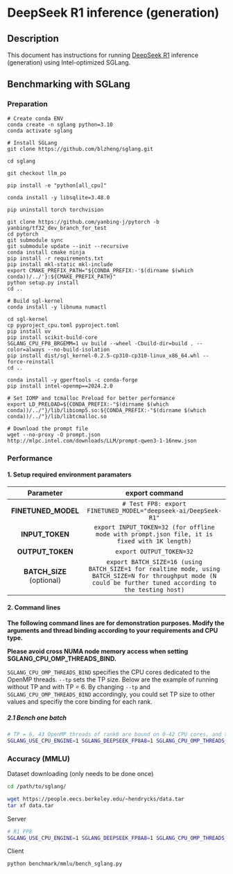 # DeepSeek R1 inference (generation)

## Description

This document has instructions for running [DeepSeek R1](https://huggingface.co/deepseek-ai/DeepSeek-R1) inference (generation) using Intel-optimized SGLang.

## Benchmarking with SGLang
### Preparation

```
# Create conda ENV
conda create -n sglang python=3.10
conda activate sglang

# Install SGLang
git clone https://github.com/blzheng/sglang.git

cd sglang

git checkout llm_po

pip install -e "python[all_cpu]"

conda install -y libsqlite=3.48.0

pip uninstall torch torchvision

git clone https://github.com/yanbing-j/pytorch -b yanbing/tf32_dev_branch_for_test
cd pytorch
git submodule sync
git submodule update --init --recursive
conda install cmake ninja
pip install -r requirements.txt
pip install mkl-static mkl-include
export CMAKE_PREFIX_PATH="${CONDA_PREFIX:-'$(dirname $(which conda))/../'}:${CMAKE_PREFIX_PATH}"
python setup.py install
cd ..

# Build sgl-kernel
conda install -y libnuma numactl

cd sgl-kernel
cp pyproject_cpu.toml pyproject.toml
pip install uv
pip install scikit-build-core
SGLANG_CPU_FP8_BRGEMM=1 uv build --wheel -Cbuild-dir=build . --color=always --no-build-isolation
pip install dist/sgl_kernel-0.2.5-cp310-cp310-linux_x86_64.whl --force-reinstall
cd ..

conda install -y gperftools -c conda-forge
pip install intel-openmp==2024.2.0

# Set IOMP and tcmalloc Preload for better performance
export LD_PRELOAD=${CONDA_PREFIX:-"$(dirname $(which conda))/../"}/lib/libiomp5.so:${CONDA_PREFIX:-"$(dirname $(which conda))/../"}/lib/libtcmalloc.so

# Download the prompt file
wget --no-proxy -O prompt.json http://mlpc.intel.com/downloads/LLM/prompt-qwen3-1-16new.json

```

### Performance
#### 1. Setup required environment paramaters

| **Parameter**                |                                  **export command**                                  |
|:---------------------------:|:------------------------------------------------------------------------------------:|
| **FINETUNED_MODEL**    | `# Test FP8: export FINETUNED_MODEL="deepseek-ai/DeepSeek-R1"`        |
| **INPUT_TOKEN**    |    `export INPUT_TOKEN=32 (for offline mode with prompt.json file, it is fixed with 1K length)`    |
| **OUTPUT_TOKEN**    |   `export OUTPUT_TOKEN=32`      |                        |
| **BATCH_SIZE** (optional)    |  `export BATCH_SIZE=16 (using BATCH_SIZE=1 for realtime mode, using BATCH_SIZE=N for throughput mode (N could be further tuned according to the testing host)`                                |

#### 2. Command lines

**The following command lines are for demonstration purposes. Modify the arguments and thread binding according to your requirements and CPU type.**

**Please avoid cross NUMA node memory access when setting SGLANG_CPU_OMP_THREADS_BIND.**

`SGLANG_CPU_OMP_THREADS_BIND` specifies the CPU cores dedicated to the OpenMP threads. `--tp` sets the TP size. Below are the example of running without TP and with TP = 6. By changing `--tp` and `SGLANG_CPU_OMP_THREADS_BIND` accordingly, you could set TP size to other values and specifiy the core binding for each rank.


##### 2.1 Bench one batch
```sh
# TP = 6, 43 OpenMP threads of rank0 are bound on 0-42 CPU cores, and the OpenMP threads of rank1 are bound on 43-85 CPU cores, etc.
SGLANG_USE_CPU_ENGINE=1 SGLANG_DEEPSEEK_FP8A8=1 SGLANG_CPU_OMP_THREADS_BIND="0-42|43-85|86-127|128-170|171-213|214-255" python3 -m sglang.bench_one_batch --batch-size {BATCH_SIZE} --input {INPUT_TOKEN} --output {OUTPUT_TOKEN} --model  deepseek-ai/DeepSeek-R1  --trust-remote-code --device cpu --tp 6  --prompt-file prompt.json
```


### Accuracy (MMLU)
Dataset downloading (only needs to be done once)
```sh
cd /path/to/sglang/

wget https://people.eecs.berkeley.edu/~hendrycks/data.tar
tar xf data.tar
```

Server
```sh
# R1 FP8
SGLANG_USE_CPU_ENGINE=1 SGLANG_DEEPSEEK_FP8A8=1 SGLANG_CPU_OMP_THREADS_BIND="0-42|43-85|86-127|128-170|171-213|214-255" python3 -m sglang.launch_server --model deepseek-ai/DeepSeek-R1 --trust-remote-code --device cpu --log-requests --log-requests-level 1 --disable-overlap-schedule --tp 6 --chunked-prefill-size 2048 --max-running-requests 8
```

Client
```sh
python benchmark/mmlu/bench_sglang.py
```
